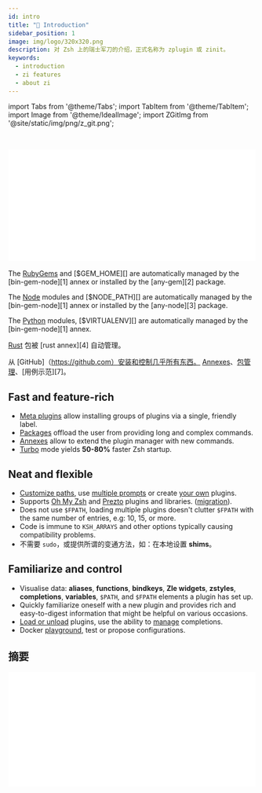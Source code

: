 ```yaml
---
id: intro
title: "🎉 Introduction"
sidebar_position: 1
image: img/logo/320x320.png
description: 对 Zsh 上的瑞士军刀的介绍，正式名称为 zplugin 或 zinit。
keywords:
  - introduction
  - zi features
  - about zi
---
```


import Tabs from '@theme/Tabs'; import TabItem from '@theme/TabItem';
import Image from '@theme/IdealImage';
import ZGitImg from '@site/static/img/png/z_git.png';

<p>
  <Image className="ScreenView" img={ZGitImg} />
</p>
<p>
  <a href="https://github.com/orgs/z-shell/">
    <img
      className="ScreenView"
      alt="Z-Shell Organization Stats"
      src="https://raw.githubusercontent.com/z-shell/.github/main/metrics/metrics.svg#center"
     />
  </a>
</p>

<Tabs>
  <TabItem value="gems" label="RubyGems">

The [RubyGems](https://rubygems.org) and [$GEM_HOME][] are automatically managed by the [bin-gem-node][1] annex or installed by the [any-gem][2] package.

  </TabItem>
  <TabItem value="node" label="Node">

The [Node](https://www.npmjs.com) modules and [$NODE_PATH][] are automatically managed by the [bin-gem-node][1] annex or installed by the [any-node][3] package.

  </TabItem>
  <TabItem value="pip" label="Python">

The [Python](https://python.org) modules, [$VIRTUALENV][] are automatically managed by the [bin-gem-node][1] annex.

  </TabItem>
  <TabItem value="rust" label="Rust">

[Rust](https://crates.io) 包被 [rust annex][4] 自动管理。

  </TabItem>
  <TabItem value="github" label="GitHub" default>

从 [GitHub]（https://github.com）安装和控制几乎所有东西。 [Annexes][5]、[包管理][6]、[用例示范][7]。

</TabItem>
</Tabs>

## <i class="fa-solid fa-spinner fa-spin-pulse"></i> Fast and feature-rich

- [Meta plugins][16] allow installing groups of plugins via a single, friendly label.
- [Packages][6] offload the user from providing long and complex commands.
- [Annexes][5] allow to extend the plugin manager with new commands.
- [Turbo][8] mode yields **50-80%** faster Zsh startup.

## <i className="fa-beat" class="fa-solid fa-heart fa-beat"></i> Neat and flexible

- [Customize paths][9], use [multiple prompts][10] or create [your own][11] plugins.
- Supports [Oh My Zsh][12] and [Prezto][12] plugins and libraries. ([migration][13]).
- Does not use `$FPATH`, loading multiple plugins doesn't clutter `$FPATH` with the same number of entries, e.g: 10, 15, or more.
- Code is immune to `KSH_ARRAYS` and other options typically causing compatibility problems.
- 不需要 `sudo`，或提供所谓的变通方法，如：在本地设置 **shims**。

## <i className="fa-beat-fade" class="fa-solid fa-circle-info fa-beat-fade"></i> Familiarize and control

- Visualise data: **aliases**, **functions**, **bindkeys**, **Zle widgets**, **zstyles**, **completions**, **variables**, `$PATH`, and `$FPATH` elements a plugin has set up.
- Quickly familiarize oneself with a new plugin and provides rich and easy-to-digest information that might be helpful on various occasions.
- [Load or unload][14] plugins, use the ability to [manage][15] completions.
- Docker [playground][], test or propose configurations.

## <i class="fa-solid fa-list-check"></i> 摘要

<p>
  <a href="https://github.com/orgs/z-shell/projects/">
    <img
      className="ScreenView"
      alt="Z-Shell Organization FollowUp"
      src="https://raw.githubusercontent.com/z-shell/.github/main/metrics/plugin/followup/followup.svg#center"
    />
  </a>
</p>

<!-- end-of-file -->

[5]: /ecosystem/annexes
[6]: /ecosystem/packages
[8]: /docs/getting_started/overview#turbo-mode-zsh--53
[9]: /docs/guides/customization#-customizing-paths
[10]: /docs/guides/customization#-multiple-prompts
[11]: /docs/guides/customization#-non-github-local-plugins
[12]: /docs/getting_started/overview#oh-my-zsh-prezto
[12]: /docs/getting_started/overview#oh-my-zsh-prezto
[13]: /docs/getting_started/migration
[14]: /docs/guides/commands#loading-and-unloading
[15]: /docs/guides/commands#completions-management
[16]: /search?q=meta+plugins
[playground]: https://github.com/z-shell/playground
